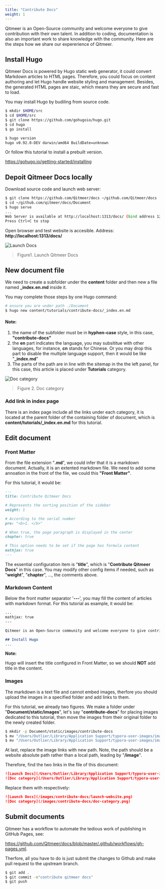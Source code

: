 ```yaml
---
title: "Contribute Docs"
weight: 1
---
```


Qitmeer is an Open-Source community and welcome everyone to give contribution with their own talent. In addition to coding, documentation is also an important work to share knowledge with the community. Here are the steps how we share our expererience of Qitmeer.

## Install Hugo

Qitmeer Docs is powered by Hugo static web generator, it could convert Markdown articles to HTML pages. Therefore, you could focus on content authoring and let Hugo handle website styling and management. Besides, the generated  HTML pages are staic, which means they are secure and fast to load.

You may install Hugo by budiling from source code.

```sh
$ mkdir $HOME/src
$ cd $HOME/src
$ git clone https://github.com/gohugoio/hugo.git
$ cd hugo
$ go install

$ hugo version
hugo v0.92.0-DEV darwin/amd64 BuildDate=unknown
```

Or follow this tutorial to install a prebuilt version.

https://gohugo.io/getting-started/installing

## Depoit Qitmeer Docs locally

Download source code and launch web server:

```sh
$ git clone https://github.com/Qitmeer/docs ~/github.com/Qitmeer/docs 
$ cd ~/github.com/qitmeer/docs/Document
$ hugo serve
...
Web Server is available at http://localhost:1313/docs/ (bind address 127.0.0.1)
Press Ctrl+C to stop
```

Open browser and test website is accesible. Address: **http://localhost:1313/docs/**

![Launch Docs](/images/contribute-docs/launch-website.png)

> Figure1. Launch Qitmeer Docs

## New document file

We need to create a subfolder under  the **content** folder and then new a file named **_index.en.md** inside it.

You may complete those steps by one Hugo command:

```sh
# ensure you are under path ./Document
$ hugo new content/tutorials/contribute-docs/_index.en.md
```

#### Note:

1. the name of the subfolder must be in **hyphen-case** style, in this case, **"contribute-docs"**
1. the **en** part indicates the language, you may subsititue with other languages, for instance, **cn** stands for Chinese. Or you may drop this part to disable the multiple language support, then it would be like "**_index.md**"
2. The parts of the path are in line with the sitemap in the the left panel, for this case, this article is placed under **Tutorials** category.

![Doc category](/images/contribute-docs/doc-category.png)

> Figure 2. Doc category

### Add link in index page

There is an index page include all the links under each category, it is located at the parent folder of the containing folder of document, which is **content/tutorials/_index.en.md** for this tutorial.



## Edit document

### Front Matter

From the file extension "**.md**", we could infer that it is a markdown document. Actually, it is an extented markdown file. We need to add some annoation in the front of the file, we could this **"Front Matter"**.

For this tutorial, it would be:

```markdown
---
title: Contribute Qitmeer Docs

# Represents the sorting position of the sidebar
weight: 1

# According to the serial number
pre: "<b>1. </b>"

# When true, the page paragraph is displayed in the center
chapter: true

# This option needs to be set if the page has formula content
mathjax: true
---
```

The essential configuration item is "**title**", which is "**Contribute Qitmeer Docs**" in this case. You may modify other config items if needed, such as "**weight**", "**chapter**", ..., the comments above.

### Markdown Content

Below the front matter separator '**---**', you may fill the content of articles with markdown format. For this tutorial as example, it would be:

```markdown
...
mathjax: true
---

Qitmeer is an Open-Source community and welcome everyone to give contribution with their own talent. In addition to coding, documentation is also an important work to share knowledge with the community. Here are the steps how we share our expererience of Qitmeer.

## Install Hugo
...
```

**Note:**

Hugo will insert the title configured in Front Matter, so we should **NOT** add title in the content.

### Images

The markdown is a text file and cannot embed images, therfore you should upload the images in a specified folder and add links to them.

For this tutorial, we already two figures. We make a folder under "**Document/static/images**", let's say "**contribute-docs**" for placing images dedicated to this tutorial, then move the images from their original folder to the newly created folder.

```sh
$ mkdir -p Document/static/images/contribute-docs
$ mv "/Users/Outlier/Library/Application Support/typora-user-images/image-20211218192001885.png" Document/static/images/contribute-docs/launch-website.png
$ mv "/Users/Outlier/Library/Application Support/typora-user-images/image-20211220190939112.png" Document/static/images/contribute-docs/doc-category.png
```

At last, replace the image links with new path. Note, the path should be a website absolute path rather than a local path, leading by "**/image**".

Therefore, find the two links in the file of this document:

```markdown
![Launch Docs](/Users/Outlier/Library/Application Support/typora-user-images/image-20211218192001885.png)
![Doc category](/Users/Outlier/Library/Application Support/typora-user-images/image-20211220190939112.png)
```

Replace them with respectively:

```markdown
![Launch Docs](/images/contribute-docs/launch-website.png)
![Doc category](/images/contribute-docs/doc-category.png)
```

## Submit documents

Qitmeer has a workflow to automate the tedious work of publishing in GitHub Pages, see: 

https://github.com/Qitmeer/docs/blob/master/.github/workflows/gh-pages.yml.

Therfore, all you have to do is just submit the changes to Github and make pull request to the upstream branch.

```sh
$ git add .
$ git commit -m"contribute qitmeer docs"
$ git push
```

